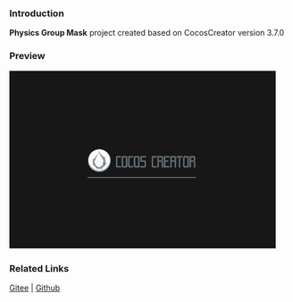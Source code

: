 ### Introduction
**Physics Group Mask** project created based on CocosCreator version 3.7.0

### Preview
![image](../../../gif/202203/2022030429.gif)

### Related Links
[Gitee](https://gitee.com/mirrors_cocos-creator/example-3d/blob/master/physics-3d/assets/cases/scenes) | [Github](https://github.com/cocos-creator/example-3d/blob/master/physics-3d/assets/cases/scenes)